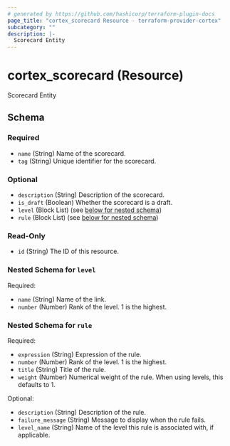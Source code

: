 ```yaml
---
# generated by https://github.com/hashicorp/terraform-plugin-docs
page_title: "cortex_scorecard Resource - terraform-provider-cortex"
subcategory: ""
description: |-
  Scorecard Entity
---
```


# cortex_scorecard (Resource)

Scorecard Entity



<!-- schema generated by tfplugindocs -->
## Schema

### Required

- `name` (String) Name of the scorecard.
- `tag` (String) Unique identifier for the scorecard.

### Optional

- `description` (String) Description of the scorecard.
- `is_draft` (Boolean) Whether the scorecard is a draft.
- `level` (Block List) (see [below for nested schema](#nestedblock--level))
- `rule` (Block List) (see [below for nested schema](#nestedblock--rule))

### Read-Only

- `id` (String) The ID of this resource.

<a id="nestedblock--level"></a>
### Nested Schema for `level`

Required:

- `name` (String) Name of the link.
- `number` (Number) Rank of the level. 1 is the highest.


<a id="nestedblock--rule"></a>
### Nested Schema for `rule`

Required:

- `expression` (String) Expression of the rule.
- `number` (Number) Rank of the level. 1 is the highest.
- `title` (String) Title of the rule.
- `weight` (Number) Numerical weight of the rule. When using levels, this defaults to 1.

Optional:

- `description` (String) Description of the rule.
- `failure_message` (String) Message to display when the rule fails.
- `level_name` (String) Name of the level this rule is associated with, if applicable.


